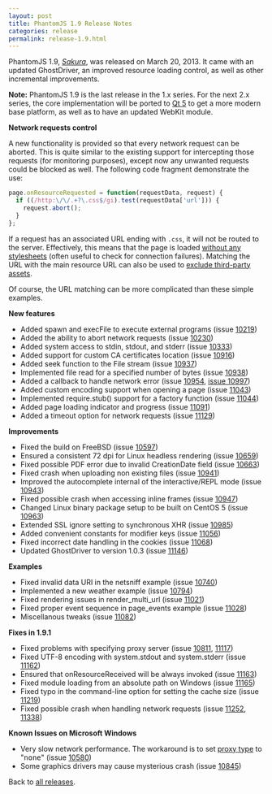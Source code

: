 ```yaml
---
layout: post
title: PhantomJS 1.9 Release Notes
categories: release
permalink: release-1.9.html
---
```


PhantomJS 1.9, _[Sakura](release-names.html)_, was released on March 20, 2013. It came with an updated GhostDriver,
an improved resource loading control, as well as other incremental improvements.

**Note:** PhantomJS 1.9 is the last release in the 1.x series. For the next 2.x series, the core implementation will be
ported to [Qt 5](http://qt-project.org/doc/qt-5.0/qtdoc/qt5-intro.html) to get a more modern base platform,
as well as to have an updated WebKit module.

**Network requests control**

A new functionality is provided so that every network request can be aborted. This is quite similar to the existing
support for intercepting those requests (for monitoring purposes), except now any unwanted requests could be blocked as well.
The following code fragment demonstrate the use:

```javascript
page.onResourceRequested = function(requestData, request) {
  if ((/http:\/\/.+?\.css$/gi).test(requestData['url'])) {
    request.abort();
  }
};
```

If a request has an associated URL ending with `.css`, it will not be routed to the server. Effectively,
this means that the page is loaded [without any stylesheets](http://ariya.ofilabs.com/2013/06/capturing-web-page-without-stylesheets.html)
(often useful to check for connection failures). Matching the URL with the main resource URL can also be used to
[exclude third-party assets](http://ariya.ofilabs.com/2013/06/web-page-without-external-resources.html).

Of course, the URL matching can be more complicated than these simple examples.

**New features**

*   Added spawn and execFile to execute external programs (issue [10219](https://github.com/ariya/phantomjs/issues/10219))
*   Added the ability to abort network requests (issue [10230](https://github.com/ariya/phantomjs/issues/10230))
*   Added system access to stdin, stdout, and stderr (issue [10333](https://github.com/ariya/phantomjs/issues/10333))
*   Added support for custom CA certificates location (issue [10916](https://github.com/ariya/phantomjs/issues/10916))
*   Added seek function to the File stream (issue [10937](https://github.com/ariya/phantomjs/issues/10937))
*   Implemented file read for a specified number of bytes (issue [10938](https://github.com/ariya/phantomjs/issues/10938))
*   Added a callback to handle network error (issue [10954](https://github.com/ariya/phantomjs/issues/10954),  [issue 10997](https://github.com/ariya/phantomjs/issues/10997))
*   Added custom encoding support when opening a page (issue [11043](https://github.com/ariya/phantomjs/issues/11043))
*   Implemented require.stub() support for a factory function (issue [11044](https://github.com/ariya/phantomjs/issues/11044))
*   Added page loading indicator and progress (issue [11091](https://github.com/ariya/phantomjs/issues/11091))
*   Added a timeout option for network requests (issue [11129](https://github.com/ariya/phantomjs/issues/11129))

**Improvements**

*   Fixed the build on FreeBSD (issue [10597](https://github.com/ariya/phantomjs/issues/10597))
*   Ensured a consistent 72 dpi for Linux headless rendering (issue [10659](https://github.com/ariya/phantomjs/issues/10659))
*   Fixed possible PDF error due to invalid CreationDate field (issue [10663](https://github.com/ariya/phantomjs/issues/10663))
*   Fixed crash when uploading non existing files (issue [10941](https://github.com/ariya/phantomjs/issues/10941))
*   Improved the autocomplete internal of the interactive/REPL mode (issue [10943](https://github.com/ariya/phantomjs/issues/10943))
*   Fixed possible crash when accessing inline frames (issue [10947](https://github.com/ariya/phantomjs/issues/10947))
*   Changed Linux binary package setup to be built on CentOS 5 (issue [10963](https://github.com/ariya/phantomjs/issues/10963))
*   Extended SSL ignore setting to synchronous XHR (issue [10985](https://github.com/ariya/phantomjs/issues/10985))
*   Added convenient constants for modifier keys (issue [11056](https://github.com/ariya/phantomjs/issues/11056))
*   Fixed incorrect date handling in the cookies (issue [11068](https://github.com/ariya/phantomjs/issues/11068))
*   Updated GhostDriver to version 1.0.3 (issue [11146](https://github.com/ariya/phantomjs/issues/11146))

**Examples**

*   Fixed invalid data URI in the netsniff example (issue [10740](https://github.com/ariya/phantomjs/issues/10740))
*   Implemented a new weather example (issue [10794](https://github.com/ariya/phantomjs/issues/10794))
*   Fixed rendering issues in render_multi_url (issue [11021](https://github.com/ariya/phantomjs/issues/11021))
*   Fixed proper event sequence in page_events example (issue [11028](https://github.com/ariya/phantomjs/issues/11028))
*   Miscellanous tweaks (issue [11082](https://github.com/ariya/phantomjs/issues/11082))

**Fixes in 1.9.1**

*   Fixed problems with specifying proxy server (issue [10811](https://github.com/ariya/phantomjs/issues/10811), [11117](https://github.com/ariya/phantomjs/issues/11117))
*   Fixed UTF-8 encoding with system.stdout and system.stderr (issue [11162](https://github.com/ariya/phantomjs/issues/11162))
*   Ensured that onResourceReceived will be always invoked (issue [11163](https://github.com/ariya/phantomjs/issues/11163))
*   Fixed module loading from an absolute path on Windows (issue [11165](https://github.com/ariya/phantomjs/issues/11165))
*   Fixed typo in the command-line option for setting the cache size (issue [11219](https://github.com/ariya/phantomjs/issues/11219))
*   Fixed possible crash when handling network requests (issue [11252](https://github.com/ariya/phantomjs/issues/11252), [11338](https://github.com/ariya/phantomjs/issues/11338))

**Known Issues on Microsoft Windows**

*   Very slow network performance. The workaround is to set [proxy type](https://github.com/ariya/phantomjs/wiki/API-Reference#wiki-command-line-options) to &quot;<tt>none</tt>&quot; (issue [10580](https://github.com/ariya/phantomjs/issues/10580))
*   Some graphics drivers may cause mysterious crash (issue [10845](https://github.com/ariya/phantomjs/issues/10845))

Back to [all releases](releases.html).
